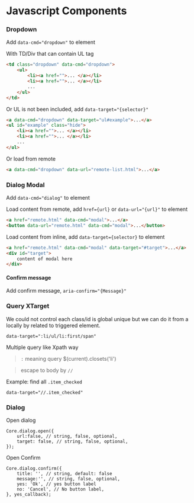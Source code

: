 # Javascript Components

### Dropdown

Add `data-cmd="dropdown"` to element

With TD/Div that can contain UL tag

```html
<td class="dropdown" data-cmd="dropdown">
    <ul>
        <li><a href="">... </a></li>
        <li><a href="">... </a></li>
        ...
    </ul>
</td>
```

Or UL is not been included, add `data-target="{selector}"`

```html
<a data-cmd="dropdown" data-target="ul#example">...</a>
<ul id="example" class="hide">
    <li><a href="">... </a></li>
    <li><a href="">... </a></li>
    ...
</ul> 
```

Or load from remote

```html
<a data-cmd="dropdown" data-url="remote-list.html">...</a>
```

### Dialog Modal

Add `data-cmd="dialog"` to element

Load content from remote, add `href={url}` or `data-url="{url}"` to element

```html
<a href="remote.html" data-cmd="modal">...</a>
<button data-url="remote.html" data-cmd="modal">...</button>
```

Load content from inline, add `data-target={selector}` to element

```html
<a href="remote.html" data-cmd="modal" data-target="#target">...</a>
<div id="target">
    content of modal here
</div>
```

#### Confirm message
Add confirm message, `aria-confirm="{Message}"`


### Query XTarget

We could not control each class/id is global unique but we can do it from a locally by 
related to triggered element.

`data-target=":li/ul/li:first/span"`

Multiple query like Xpath way

> `:` meaning query $(current).closets('li')

> escape to body by `//`

Example: find all `.item_checked`
 
 ```text
 data-target="//.item_checked"
 ```
 

### Dialog
Open dialog

```text
Core.dialog.open({
    url:false, // string, false, optional,
    target: false, // string, false, optional,
});
```
Open Confirm

```text
Core.dialog.confirm({
    title: '', // string, default: false
    message:'', // string, false, optional,
    yes: 'Ok', // yes button label
    no: 'Cancel', // No button label,
}, yes_callback);
```